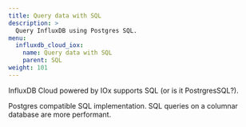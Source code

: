 ```yaml
---
title: Query data with SQL
description: >
  Query InfluxDB using Postgres SQL.
menu:
  influxdb_cloud_iox:
    name: Query data with SQL
    parent: SQL
weight: 101
---
```


InfluxDB Cloud powered by IOx supports SQL (or is it PostrgresSQL?).

Postgres compatible SQL implementation. SQL queries on a columnar database are more performant.
